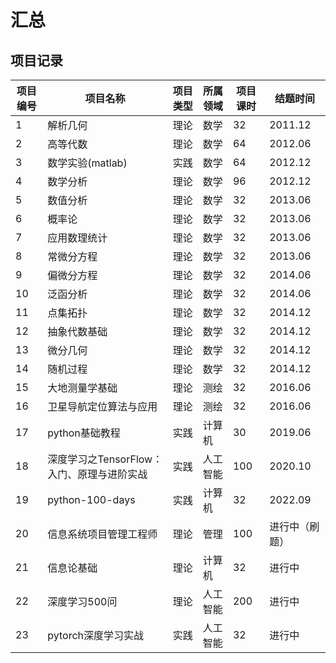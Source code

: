 # 汇总

## 项目记录
| 项目编号 | 项目名称                           | 项目类型 | 所属领域 | 项目课时 | 结题时间 |
| - | --------------- | -------- | -------- | -------- | -------- |
| 1 | 解析几何               |  理论        | 数学        | 32        | 2011.12        |
| 2 | 高等代数               |  理论        | 数学        | 64        | 2012.06        |
| 3 | 数学实验(matlab)               |  实践        | 数学        | 64        | 2012.12        |
| 4 | 数学分析               |  理论        | 数学        | 96        | 2012.12        |
| 5 | 数值分析               |  理论        | 数学        | 32        | 2013.06        |
| 6 | 概率论               |  理论        | 数学        | 32        | 2013.06        |
| 7 | 应用数理统计               |  理论        | 数学        | 32        | 2013.06        |
| 8 | 常微分方程               |  理论        | 数学        | 32        | 2013.06        |
| 9 | 偏微分方程               |  理论        | 数学        | 32        | 2014.06        |
| 10 | 泛函分析               |  理论        | 数学        | 32        | 2014.06        |
| 11 | 点集拓扑               |  理论        | 数学        | 32        | 2014.12        |
| 12 | 抽象代数基础               |  理论        | 数学        | 32        | 2014.12        |
| 13 | 微分几何               |  理论        | 数学        | 32        | 2014.12        |
| 14 | 随机过程               |  理论        | 数学        | 32        | 2014.12       |
| 15 | 大地测量学基础               |  理论        | 测绘        | 32        | 2016.06        |
| 16 | 卫星导航定位算法与应用               |  理论        | 测绘        | 32        | 2016.06        |
| 17 | python基础教程         | 实践       | 计算机        |     30     | 2019.06       |
| 18 | 深度学习之TensorFlow：入门、原理与进阶实战         | 实践       |  人工智能        |     100     | 2020.10       |
| 19 | python-100-days         | 实践       | 计算机        |     32     | 2022.09       |
| 20 | 信息系统项目管理工程师         | 理论       | 管理        |     100     | 进行中（刷题）       |
| 21 | 信息论基础         | 理论       | 计算机        |     32     | 进行中       |
| 22 | 深度学习500问         | 理论       | 人工智能        |     200     | 进行中       |
| 23 | pytorch深度学习实战         | 实践       | 人工智能        |     32     | 进行中       |